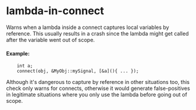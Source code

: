 # lambda-in-connect

Warns when a lambda inside a connect captures local variables by reference.
This usually results in a crash since the lambda might get called after the variable went out of scope.

#### Example:
````
    int a;
    connect(obj, &MyObj::mySignal, [&a](){ ... });
````
Although it's dangerous to capture by reference in other situations too, this check only warns for
connects, otherwise it would generate false-positives in legitimate situations where you only
use the lambda before going out of scope.
